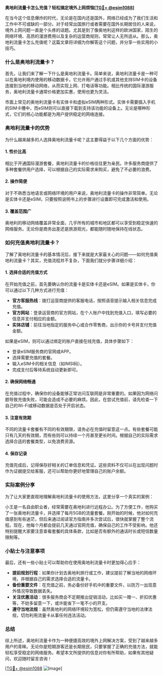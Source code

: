 **奥地利流量卡怎么充值？轻松搞定境外上网烦恼[[TG💪+ @esim1088](https://t.me/s/esim1088)]**

在当今这个信息爆炸的时代，无论是在国内还是国外，网络已经成为了我们生活和工作中不可或缺的一部分。对于经常出国旅行或者需要在国外长期居住的人来说，境外上网问题一直是个头疼的话题。尤其是到了像奥地利这样的欧洲国家，陌生的网络环境、高昂的漫游费用以及复杂的运营商规则，常常让人无所适从。那么，奥地利流量卡怎么充值呢？这篇文章将详细为你解答这个问题，并分享一些实用的小技巧。

### 什么是奥地利流量卡？

首先，让我们来了解一下什么是奥地利流量卡。简单来说，奥地利流量卡是一种可以在奥地利境内使用的移动数据卡，它允许用户通过手机或其他支持SIM卡的设备连接到当地的移动网络，从而实现上网、打电话等功能。相比传统的国际漫游服务，奥地利流量卡通常价格更加实惠，使用也更为灵活。

市面上常见的奥地利流量卡有实体卡和虚拟eSIM两种形式。实体卡需要插入手机的SIM卡槽中，而eSIM则可以直接下载到支持该功能的设备上。无论是哪种形式，它们的核心功能都是为用户提供稳定的网络连接。

### 奥地利流量卡的优势

为什么越来越多的人选择奥地利流量卡呢？这主要得益于以下几个方面的优势：

#### 1. **性价比高**
   相比于开通国际漫游套餐，奥地利流量卡的价格往往更为亲民。许多服务商提供了多种套餐供用户选择，可以根据自己的实际需求来购买，避免了不必要的浪费。

#### 2. **操作简便**
   对于不熟悉当地语言或网络环境的用户来说，奥地利流量卡的操作非常简单。无论是实体卡还是eSIM，只要按照说明书上的步骤进行设置即可完成激活和使用。

#### 3. **覆盖范围广**
   奥地利的移动网络覆盖非常全面，几乎所有的城市和地区都可以享受到稳定快速的网络服务。无论你是商务出差还是旅游观光，都能随时随地保持在线状态。

### 如何充值奥地利流量卡？

了解了奥地利流量卡的基本情况后，接下来就是大家最关心的问题——如何充值奥地利流量卡？其实，充值流程并不复杂，下面我们就分步骤详细介绍：

#### 1. **选择合适的充值方式**
   在开始充值之前，首先要确认你的流量卡是实体卡还是eSIM。如果是实体卡，你可以通过以下几种方式进行充值：
   - **官方客服热线**：拨打运营商提供的客服电话，按照语音提示输入相关信息完成充值。
   - **官方网站**：登录运营商的官方网站，在个人账户中找到充值入口，填写必要的信息并支付相应的金额。
   - **实体店铺**：前往当地指定的服务中心或合作零售商，出示你的卡号并支付充值金额。

   如果是eSIM，则可以通过绑定的账户直接在线充值，具体步骤如下：
   - 登录eSIM服务商的官网或APP。
   - 选择需要充值的套餐。
   - 输入eSIM卡的相关信息（如IMSI码）。
   - 完成支付后等待系统自动更新即可。

#### 2. **确保网络畅通**
   在充值过程中，确保你的设备能够正常访问互联网是非常重要的。如果因为网络问题导致充值失败，可能会造成不必要的麻烦。因此，在尝试充值前，请先检查一下自己的Wi-Fi或移动数据是否处于开启状态。

#### 3. **注意有效期**
   不同的流量卡套餐有不同的有效期限，请务必在充值时留意这一点。有些套餐可能只有几天的有效期，而有些则可以持续一个月甚至更长时间。根据自己的实际需求选择合适的套餐类型，以免浪费资源。

#### 4. **保存记录**
   充值完成后，记得保存好相关的订单信息和凭证。这些资料不仅可以在出现问题时作为证据提交给客服，还可以帮助你更好地管理自己的账户余额。

### 实际案例分享

为了让大家更直观地理解奥地利流量卡的使用方法，这里分享一个真实的案例：

小王是一名自由职业者，经常需要在奥地利进行远程办公。为了方便工作，他购买了一张奥地利流量卡，并选择了每月5GB的流量套餐。刚开始的时候，他对如何充值感到有些迷茫，但后来通过阅读官方指南并多次尝试后，很快就掌握了整个流程。现在，他每个月都会提前几天通过官网充值，确保自己的工作不受影响。他还特别提醒大家要注意查看套餐的具体条款，比如是否有额外的通话时长或短信数量限制等。

### 小贴士与注意事项

最后，还有一些小贴士可以帮助你在使用奥地利流量卡时更加得心应手：

- **提前规划行程**：如果你计划去奥地利旅行或工作，建议提前了解当地的网络环境，并根据自己的需求选择合适的流量卡。
- **备份重要文件**：在充值之前，务必备份好手机中的重要文件，以防万一出现意外情况导致数据丢失。
- **关注优惠活动**：很多服务商会不定期推出促销活动，比如买一赠一、折扣优惠等，不妨多留意一下，或许能省下一笔不小的开支。
- **遵守当地法规**：虽然奥地利的网络环境较为宽松，但仍需遵守当地的法律法规，切勿利用流量卡从事任何违法活动。

### 总结

综上所述，奥地利流量卡作为一种便捷高效的境外上网解决方案，受到了越来越多用户的青睐。无论你是短期游客还是长期居民，只要掌握了正确的充值方法，就能轻松享受稳定的网络服务。希望本文所提供的信息对你有所帮助，如果有其他疑问，欢迎随时留言咨询！

[[TG💪+ @esim1088](https://t.me/s/esim1088) ![Image](https://i.postimg.cc/4NQfJmqS/Snipaste-2025-05-13-00-14-12.png)]